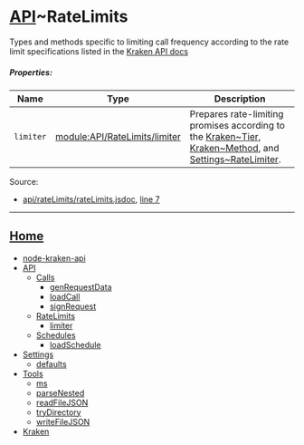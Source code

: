 # [API](https://github.com/jpcx/node-kraken-api/blob/develop/docs/namespaces/API.md)~RateLimits

Types and methods specific to limiting call frequency according to the rate limit specifications listed in the [Kraken API docs](https://www.kraken.com/help/api#api-call-rate-limit)

##### Properties:

| Name | Type | Description |
| --- | --- | --- |
| `limiter` | [module:API/RateLimits/limiter](https://github.com/jpcx/node-kraken-api/blob/develop/docs/modules/API/RateLimits/limiter.md) | Prepares rate-limiting promises according to the [Kraken~Tier](https://github.com/jpcx/node-kraken-api/blob/develop/docs/namespaces/Kraken.md#~Tier), [Kraken~Method](https://github.com/jpcx/node-kraken-api/blob/develop/docs/namespaces/Kraken.md#~Method), and [Settings~RateLimiter](https://github.com/jpcx/node-kraken-api/blob/develop/docs/namespaces/Settings.md#~RateLimiter). |

Source:

*   [api/rateLimits/rateLimits.jsdoc](api_rateLimits_rateLimits.jsdoc.html), [line 7](api_rateLimits_rateLimits.jsdoc.html#line7)

<hr>

## [Home](https://github.com/jpcx/node-kraken-api/blob/develop/README.md)
  + [node-kraken-api](https://github.com/jpcx/node-kraken-api/blob/develop/docs/modules/node-kraken-api.md)
  + [API](https://github.com/jpcx/node-kraken-api/blob/develop/docs/namespaces/API.md)
    + [Calls](https://github.com/jpcx/node-kraken-api/blob/develop/docs/namespaces/API/Calls.md)
      + [genRequestData](https://github.com/jpcx/node-kraken-api/blob/develop/docs/modules/API/Calls/genRequestData.md)
      + [loadCall](https://github.com/jpcx/node-kraken-api/blob/develop/docs/modules/API/Calls/loadCall.md)
      + [signRequest](https://github.com/jpcx/node-kraken-api/blob/develop/docs/modules/API/Calls/signRequest.md)
    + [RateLimits](https://github.com/jpcx/node-kraken-api/blob/develop/docs/namespaces/API/RateLimits.md)
      + [limiter](https://github.com/jpcx/node-kraken-api/blob/develop/docs/modules/API/RateLimits/limiter.md)
    + [Schedules](https://github.com/jpcx/node-kraken-api/blob/develop/docs/namespaces/API/Schedules.md)
      + [loadSchedule](https://github.com/jpcx/node-kraken-api/blob/develop/docs/modules/API/Schedules/loadSchedule.md)
  + [Settings](https://github.com/jpcx/node-kraken-api/blob/develop/docs/namespaces/Settings.md)
    + [defaults](https://github.com/jpcx/node-kraken-api/blob/develop/docs/modules/Settings/defaults.md)
  + [Tools](https://github.com/jpcx/node-kraken-api/blob/develop/docs/namespaces/Tools.md)
    + [ms](https://github.com/jpcx/node-kraken-api/blob/develop/docs/modules/Tools/ms.md)
    + [parseNested](https://github.com/jpcx/node-kraken-api/blob/develop/docs/modules/Tools/parseNested.md)
    + [readFileJSON](https://github.com/jpcx/node-kraken-api/blob/develop/docs/modules/Tools/readFileJSON.md)
    + [tryDirectory](https://github.com/jpcx/node-kraken-api/blob/develop/docs/modules/Tools/tryDirectory.md)
    + [writeFileJSON](https://github.com/jpcx/node-kraken-api/blob/develop/docs/modules/Tools/writeFileJSON.md)
  + [Kraken](https://github.com/jpcx/node-kraken-api/blob/develop/docs/namespaces/Kraken.md)